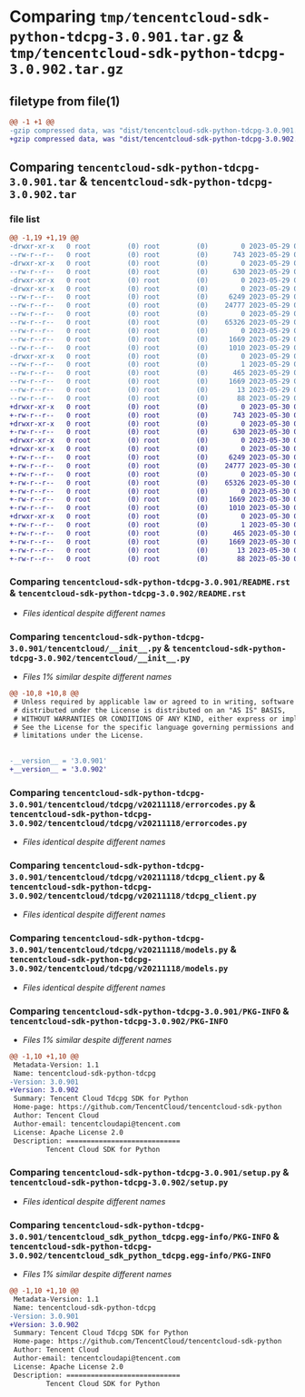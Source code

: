 # Comparing `tmp/tencentcloud-sdk-python-tdcpg-3.0.901.tar.gz` & `tmp/tencentcloud-sdk-python-tdcpg-3.0.902.tar.gz`

## filetype from file(1)

```diff
@@ -1 +1 @@
-gzip compressed data, was "dist/tencentcloud-sdk-python-tdcpg-3.0.901.tar", last modified: Mon May 29 02:37:50 2023, max compression
+gzip compressed data, was "dist/tencentcloud-sdk-python-tdcpg-3.0.902.tar", last modified: Tue May 30 00:33:36 2023, max compression
```

## Comparing `tencentcloud-sdk-python-tdcpg-3.0.901.tar` & `tencentcloud-sdk-python-tdcpg-3.0.902.tar`

### file list

```diff
@@ -1,19 +1,19 @@
-drwxr-xr-x   0 root         (0) root         (0)        0 2023-05-29 02:37:50.000000 tencentcloud-sdk-python-tdcpg-3.0.901/
--rw-r--r--   0 root         (0) root         (0)      743 2023-05-29 02:37:50.000000 tencentcloud-sdk-python-tdcpg-3.0.901/README.rst
-drwxr-xr-x   0 root         (0) root         (0)        0 2023-05-29 02:37:50.000000 tencentcloud-sdk-python-tdcpg-3.0.901/tencentcloud/
--rw-r--r--   0 root         (0) root         (0)      630 2023-05-29 02:37:50.000000 tencentcloud-sdk-python-tdcpg-3.0.901/tencentcloud/__init__.py
-drwxr-xr-x   0 root         (0) root         (0)        0 2023-05-29 02:37:50.000000 tencentcloud-sdk-python-tdcpg-3.0.901/tencentcloud/tdcpg/
-drwxr-xr-x   0 root         (0) root         (0)        0 2023-05-29 02:37:50.000000 tencentcloud-sdk-python-tdcpg-3.0.901/tencentcloud/tdcpg/v20211118/
--rw-r--r--   0 root         (0) root         (0)     6249 2023-05-29 02:37:50.000000 tencentcloud-sdk-python-tdcpg-3.0.901/tencentcloud/tdcpg/v20211118/errorcodes.py
--rw-r--r--   0 root         (0) root         (0)    24777 2023-05-29 02:37:50.000000 tencentcloud-sdk-python-tdcpg-3.0.901/tencentcloud/tdcpg/v20211118/tdcpg_client.py
--rw-r--r--   0 root         (0) root         (0)        0 2023-05-29 02:37:50.000000 tencentcloud-sdk-python-tdcpg-3.0.901/tencentcloud/tdcpg/v20211118/__init__.py
--rw-r--r--   0 root         (0) root         (0)    65326 2023-05-29 02:37:50.000000 tencentcloud-sdk-python-tdcpg-3.0.901/tencentcloud/tdcpg/v20211118/models.py
--rw-r--r--   0 root         (0) root         (0)        0 2023-05-29 02:37:50.000000 tencentcloud-sdk-python-tdcpg-3.0.901/tencentcloud/tdcpg/__init__.py
--rw-r--r--   0 root         (0) root         (0)     1669 2023-05-29 02:37:50.000000 tencentcloud-sdk-python-tdcpg-3.0.901/PKG-INFO
--rw-r--r--   0 root         (0) root         (0)     1010 2023-05-29 02:37:50.000000 tencentcloud-sdk-python-tdcpg-3.0.901/setup.py
-drwxr-xr-x   0 root         (0) root         (0)        0 2023-05-29 02:37:50.000000 tencentcloud-sdk-python-tdcpg-3.0.901/tencentcloud_sdk_python_tdcpg.egg-info/
--rw-r--r--   0 root         (0) root         (0)        1 2023-05-29 02:37:50.000000 tencentcloud-sdk-python-tdcpg-3.0.901/tencentcloud_sdk_python_tdcpg.egg-info/dependency_links.txt
--rw-r--r--   0 root         (0) root         (0)      465 2023-05-29 02:37:50.000000 tencentcloud-sdk-python-tdcpg-3.0.901/tencentcloud_sdk_python_tdcpg.egg-info/SOURCES.txt
--rw-r--r--   0 root         (0) root         (0)     1669 2023-05-29 02:37:50.000000 tencentcloud-sdk-python-tdcpg-3.0.901/tencentcloud_sdk_python_tdcpg.egg-info/PKG-INFO
--rw-r--r--   0 root         (0) root         (0)       13 2023-05-29 02:37:50.000000 tencentcloud-sdk-python-tdcpg-3.0.901/tencentcloud_sdk_python_tdcpg.egg-info/top_level.txt
--rw-r--r--   0 root         (0) root         (0)       88 2023-05-29 02:37:50.000000 tencentcloud-sdk-python-tdcpg-3.0.901/setup.cfg
+drwxr-xr-x   0 root         (0) root         (0)        0 2023-05-30 00:33:36.000000 tencentcloud-sdk-python-tdcpg-3.0.902/
+-rw-r--r--   0 root         (0) root         (0)      743 2023-05-30 00:33:36.000000 tencentcloud-sdk-python-tdcpg-3.0.902/README.rst
+drwxr-xr-x   0 root         (0) root         (0)        0 2023-05-30 00:33:36.000000 tencentcloud-sdk-python-tdcpg-3.0.902/tencentcloud/
+-rw-r--r--   0 root         (0) root         (0)      630 2023-05-30 00:33:36.000000 tencentcloud-sdk-python-tdcpg-3.0.902/tencentcloud/__init__.py
+drwxr-xr-x   0 root         (0) root         (0)        0 2023-05-30 00:33:36.000000 tencentcloud-sdk-python-tdcpg-3.0.902/tencentcloud/tdcpg/
+drwxr-xr-x   0 root         (0) root         (0)        0 2023-05-30 00:33:36.000000 tencentcloud-sdk-python-tdcpg-3.0.902/tencentcloud/tdcpg/v20211118/
+-rw-r--r--   0 root         (0) root         (0)     6249 2023-05-30 00:33:36.000000 tencentcloud-sdk-python-tdcpg-3.0.902/tencentcloud/tdcpg/v20211118/errorcodes.py
+-rw-r--r--   0 root         (0) root         (0)    24777 2023-05-30 00:33:36.000000 tencentcloud-sdk-python-tdcpg-3.0.902/tencentcloud/tdcpg/v20211118/tdcpg_client.py
+-rw-r--r--   0 root         (0) root         (0)        0 2023-05-30 00:33:36.000000 tencentcloud-sdk-python-tdcpg-3.0.902/tencentcloud/tdcpg/v20211118/__init__.py
+-rw-r--r--   0 root         (0) root         (0)    65326 2023-05-30 00:33:36.000000 tencentcloud-sdk-python-tdcpg-3.0.902/tencentcloud/tdcpg/v20211118/models.py
+-rw-r--r--   0 root         (0) root         (0)        0 2023-05-30 00:33:36.000000 tencentcloud-sdk-python-tdcpg-3.0.902/tencentcloud/tdcpg/__init__.py
+-rw-r--r--   0 root         (0) root         (0)     1669 2023-05-30 00:33:36.000000 tencentcloud-sdk-python-tdcpg-3.0.902/PKG-INFO
+-rw-r--r--   0 root         (0) root         (0)     1010 2023-05-30 00:33:36.000000 tencentcloud-sdk-python-tdcpg-3.0.902/setup.py
+drwxr-xr-x   0 root         (0) root         (0)        0 2023-05-30 00:33:36.000000 tencentcloud-sdk-python-tdcpg-3.0.902/tencentcloud_sdk_python_tdcpg.egg-info/
+-rw-r--r--   0 root         (0) root         (0)        1 2023-05-30 00:33:36.000000 tencentcloud-sdk-python-tdcpg-3.0.902/tencentcloud_sdk_python_tdcpg.egg-info/dependency_links.txt
+-rw-r--r--   0 root         (0) root         (0)      465 2023-05-30 00:33:36.000000 tencentcloud-sdk-python-tdcpg-3.0.902/tencentcloud_sdk_python_tdcpg.egg-info/SOURCES.txt
+-rw-r--r--   0 root         (0) root         (0)     1669 2023-05-30 00:33:36.000000 tencentcloud-sdk-python-tdcpg-3.0.902/tencentcloud_sdk_python_tdcpg.egg-info/PKG-INFO
+-rw-r--r--   0 root         (0) root         (0)       13 2023-05-30 00:33:36.000000 tencentcloud-sdk-python-tdcpg-3.0.902/tencentcloud_sdk_python_tdcpg.egg-info/top_level.txt
+-rw-r--r--   0 root         (0) root         (0)       88 2023-05-30 00:33:36.000000 tencentcloud-sdk-python-tdcpg-3.0.902/setup.cfg
```

### Comparing `tencentcloud-sdk-python-tdcpg-3.0.901/README.rst` & `tencentcloud-sdk-python-tdcpg-3.0.902/README.rst`

 * *Files identical despite different names*

### Comparing `tencentcloud-sdk-python-tdcpg-3.0.901/tencentcloud/__init__.py` & `tencentcloud-sdk-python-tdcpg-3.0.902/tencentcloud/__init__.py`

 * *Files 1% similar despite different names*

```diff
@@ -10,8 +10,8 @@
 # Unless required by applicable law or agreed to in writing, software
 # distributed under the License is distributed on an "AS IS" BASIS,
 # WITHOUT WARRANTIES OR CONDITIONS OF ANY KIND, either express or implied.
 # See the License for the specific language governing permissions and
 # limitations under the License.
 
 
-__version__ = '3.0.901'
+__version__ = '3.0.902'
```

### Comparing `tencentcloud-sdk-python-tdcpg-3.0.901/tencentcloud/tdcpg/v20211118/errorcodes.py` & `tencentcloud-sdk-python-tdcpg-3.0.902/tencentcloud/tdcpg/v20211118/errorcodes.py`

 * *Files identical despite different names*

### Comparing `tencentcloud-sdk-python-tdcpg-3.0.901/tencentcloud/tdcpg/v20211118/tdcpg_client.py` & `tencentcloud-sdk-python-tdcpg-3.0.902/tencentcloud/tdcpg/v20211118/tdcpg_client.py`

 * *Files identical despite different names*

### Comparing `tencentcloud-sdk-python-tdcpg-3.0.901/tencentcloud/tdcpg/v20211118/models.py` & `tencentcloud-sdk-python-tdcpg-3.0.902/tencentcloud/tdcpg/v20211118/models.py`

 * *Files identical despite different names*

### Comparing `tencentcloud-sdk-python-tdcpg-3.0.901/PKG-INFO` & `tencentcloud-sdk-python-tdcpg-3.0.902/PKG-INFO`

 * *Files 1% similar despite different names*

```diff
@@ -1,10 +1,10 @@
 Metadata-Version: 1.1
 Name: tencentcloud-sdk-python-tdcpg
-Version: 3.0.901
+Version: 3.0.902
 Summary: Tencent Cloud Tdcpg SDK for Python
 Home-page: https://github.com/TencentCloud/tencentcloud-sdk-python
 Author: Tencent Cloud
 Author-email: tencentcloudapi@tencent.com
 License: Apache License 2.0
 Description: ============================
         Tencent Cloud SDK for Python
```

### Comparing `tencentcloud-sdk-python-tdcpg-3.0.901/setup.py` & `tencentcloud-sdk-python-tdcpg-3.0.902/setup.py`

 * *Files identical despite different names*

### Comparing `tencentcloud-sdk-python-tdcpg-3.0.901/tencentcloud_sdk_python_tdcpg.egg-info/PKG-INFO` & `tencentcloud-sdk-python-tdcpg-3.0.902/tencentcloud_sdk_python_tdcpg.egg-info/PKG-INFO`

 * *Files 1% similar despite different names*

```diff
@@ -1,10 +1,10 @@
 Metadata-Version: 1.1
 Name: tencentcloud-sdk-python-tdcpg
-Version: 3.0.901
+Version: 3.0.902
 Summary: Tencent Cloud Tdcpg SDK for Python
 Home-page: https://github.com/TencentCloud/tencentcloud-sdk-python
 Author: Tencent Cloud
 Author-email: tencentcloudapi@tencent.com
 License: Apache License 2.0
 Description: ============================
         Tencent Cloud SDK for Python
```

